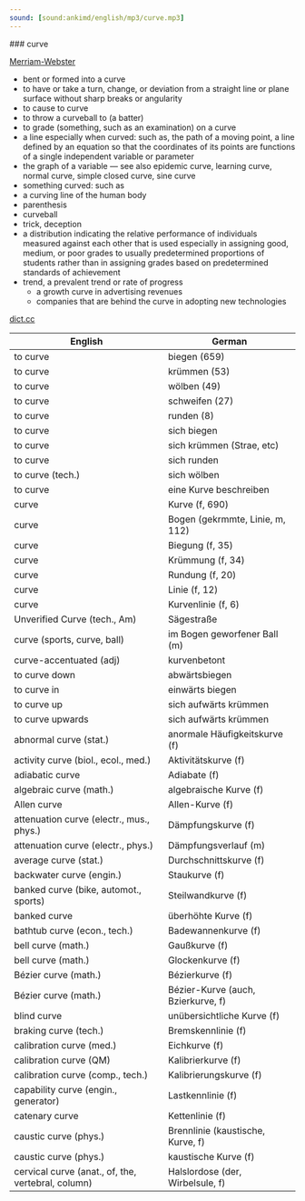 ```yaml
---
sound: [sound:ankimd/english/mp3/curve.mp3]
---
```


\### curve

[Merriam-Webster](https://www.merriam-webster.com/dictionary/curve)

- bent or formed into a curve
- to have or take a turn, change, or deviation from a straight line or plane surface without sharp breaks or angularity
- to cause to curve
- to throw a curveball to (a batter)
- to grade (something, such as an examination) on a curve
- a line especially when curved: such as, the path of a moving point, a line defined by an equation so that the coordinates of its points are functions of a single independent variable or parameter
- the graph of a variable — see also epidemic curve, learning curve, normal curve, simple closed curve, sine curve
- something curved: such as
- a curving line of the human body
- parenthesis
- curveball
- trick, deception
- a distribution indicating the relative performance of individuals measured against each other that is used especially in assigning good, medium, or poor grades to usually predetermined proportions of students rather than in assigning grades based on predetermined standards of achievement
- trend, a prevalent trend or rate of progress
    - a growth curve in advertising revenues
    - companies that are behind the curve in adopting new technologies

[dict.cc](https://www.dict.cc/curve)

| English        | German       |
| -------------- | ------------ |
| to curve | biegen (659) |
| to curve | krümmen (53) |
| to curve | wölben (49) |
| to curve | schweifen (27) |
| to curve | runden (8) |
| to curve | sich biegen |
| to curve | sich krümmen (Strae, etc) |
| to curve | sich runden |
| to curve (tech.) | sich wölben |
| to curve | eine Kurve beschreiben |
| curve | Kurve (f, 690) |
| curve | Bogen (gekrmmte, Linie, m, 112) |
| curve | Biegung (f, 35) |
| curve | Krümmung (f, 34) |
| curve | Rundung (f, 20) |
| curve | Linie (f, 12) |
| curve | Kurvenlinie (f, 6) |
| Unverified Curve (tech., Am) | Sägestraße |
| curve (sports, curve, ball) | im Bogen geworfener Ball (m) |
| curve-accentuated (adj) | kurvenbetont |
| to curve down | abwärtsbiegen |
| to curve in | einwärts biegen |
| to curve up | sich aufwärts krümmen |
| to curve upwards | sich aufwärts krümmen |
| abnormal curve (stat.) | anormale Häufigkeitskurve (f) |
| activity curve (biol., ecol., med.) | Aktivitätskurve (f) |
| adiabatic curve | Adiabate (f) |
| algebraic curve (math.) | algebraische Kurve (f) |
| Allen curve | Allen-Kurve (f) |
| attenuation curve (electr., mus., phys.) | Dämpfungskurve (f) |
| attenuation curve (electr., phys.) | Dämpfungsverlauf (m) |
| average curve (stat.) | Durchschnittskurve (f) |
| backwater curve (engin.) | Staukurve (f) |
| banked curve (bike, automot., sports) | Steilwandkurve (f) |
| banked curve | überhöhte Kurve (f) |
| bathtub curve (econ., tech.) | Badewannenkurve (f) |
| bell curve (math.) | Gaußkurve (f) |
| bell curve (math.) | Glockenkurve (f) |
| Bézier curve (math.) | Bézierkurve (f) |
| Bézier curve (math.) | Bézier-Kurve (auch, Bzierkurve, f) |
| blind curve | unübersichtliche Kurve (f) |
| braking curve (tech.) | Bremskennlinie (f) |
| calibration curve (med.) | Eichkurve (f) |
| calibration curve (QM) | Kalibrierkurve (f) |
| calibration curve (comp., tech.) | Kalibrierungskurve (f) |
| capability curve (engin., generator) | Lastkennlinie (f) |
| catenary curve | Kettenlinie (f) |
| caustic curve (phys.) | Brennlinie (kaustische, Kurve, f) |
| caustic curve (phys.) | kaustische Kurve (f) |
| cervical curve (anat., of, the, vertebral, column) | Halslordose (der, Wirbelsule, f) |
